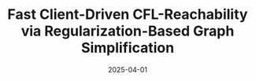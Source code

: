---
title: "Fast Client-Driven CFL-Reachability via Regularization-Based Graph Simplification"
collection: publications
permalink: /publication/MoYe
date: 2025-04-01
venue: 'OOPSLA'
paperurl: 'http://lujiefsi.github.io/files/papers/moye.pdf'
authors: 'Chenghang Shi, Dongjie He, Haofeng Li, Jie Lu, Lian Li, and Jingling Xue'
ccfrank: 'CCF-A'
--- 